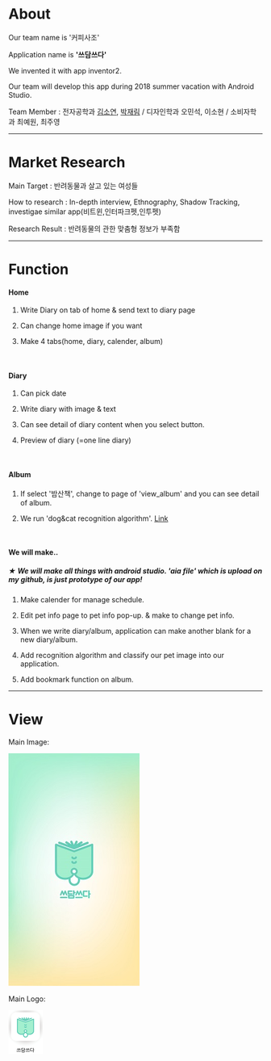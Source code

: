 # About
Our team name is '커피사조'

Application name is **'쓰담쓰다'**

We invented it with app inventor2.

Our team will develop this app during 2018 summer vacation with Android Studio.

Team Member : 전자공학과 [김소연](https://github.com/soyeon51696), [박재림](https://github.com/ParkJaeRim) / 디자인학과 오민석, 이소현 / 소비자학과 최예원, 최주영 

***

# Market Research

Main Target : 반려동물과 살고 있는 여성들

How to research : In-depth interview, Ethnography, Shadow Tracking, investigae similar app(비트윈,인터파크펫,인투펫)

Research Result : 반려동물의 관한 맞춤형 정보가 부족함 

***

# Function

#### Home
  
1. Write Diary on tab of home & send text to diary page
  
2. Can change home image if you want

3. Make 4 tabs(home, diary, calender, album) 
<br>

#### Diary

1. Can pick date
  
2. Write diary with image & text

3. Can see detail of diary content when you select button.

4. Preview of diary (=one line diary) 

<br>

#### Album
  
1. If select '밤산책', change to page of 'view_album' and you can see detail of album.

2. We run 'dog&cat recognition algorithm'. [Link]()
<br>

#### We will make..
##### ★ We will make all things with android studio. 'aia file' which is upload on my github, is just prototype of our app!
1. Make calender for manage schedule.

2. Edit pet info page to pet info pop-up. & make to change pet info.

3. When we write diary/album, application can make another blank for a new diary/album.

4. Add recognition algorithm and classify our pet image into our application.

5. Add bookmark function on album. 

***

# View
Main Image:

![our main image](./pic/main.jpg)

Main Logo:
  
![our logo](./pic/icon.png)
